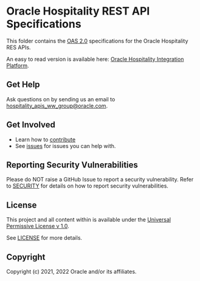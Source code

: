 # Oracle Hospitality REST API Specifications

This folder contains the [OAS 2.0](https://swagger.io/specification/v2/) specifications for the Oracle Hospitality RES APIs.

An easy to read version is available here: [Oracle Hospitality Integration Platform](https://www.oracle.com/industries/hospitality/integration-platform/).

## Get Help

Ask questions on by sending us an email to <hospitality_apis_ww_group@oracle.com>.

## Get Involved

- Learn how to [contribute](../CONTRIBUTING.md)
- See [issues](https://github.com/oracle/hospitality-api-docs/issues) for issues you can help with.

## Reporting Security Vulnerabilities

Please do NOT raise a GitHub Issue to report a security vulnerability. Refer to [SECURITY](../SECURITY.md) for details on how to report security vulnerabilities.

## License

This project and all content within is available under the [Universal Permissive License v 1.0](http://oss.oracle.com/licenses/upl).

See [LICENSE](../LICENSE.txt) for more details.

## Copyright

Copyright (c) 2021, 2022 Oracle and/or its affiliates.
